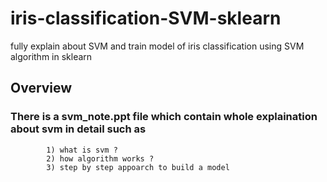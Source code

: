 # iris-classification-SVM-sklearn
 fully explain about SVM and train model of iris  classification using SVM algorithm in sklearn 

## Overview

### There is a svm_note.ppt file which contain whole explaination about svm in detail such as <br>

            1) what is svm ? 
            2) how algorithm works ? 
            3) step by step appoarch to build a model
